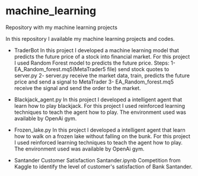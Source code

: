 # machine_learning
Repository with my machine learning projects

In this repository I available my machine learning projects and codes.

- TraderBot
In this project I developed a machine learning model that predicts the future price of a stock into financial market.
For this project I used Random Forest model to predicts the future price.
Steps:
1- EA_Random_forest.mq5(MetaTrader5 file) send stock quotes to server.py
2- server.py receive the market data, train, predicts the future price and send a signal to MetaTrader
3- EA_Random_forest.mq5 receive the signal and send the order to the market.

- Blackjack_agent.py
In this project I developed a intelligent agent that learn how to play blackjack. 
For this project I used reinforced learning techniques to teach the agent how to play. 
The environment used was available by OpenAi gym.


- Frozen_lake.py
In this project I developed a intelligent agent that learn how to walk on a frozen lake without falling on the bunk. 
For this project I used reinforced learning techniques to teach the agent how to play. 
The environment used was available by OpenAi gym.


- Santander Customer Satisfaction
Santander.ipynb
Competition from Kaggle to identify the level of customer's satisfaction of Bank Santander.
